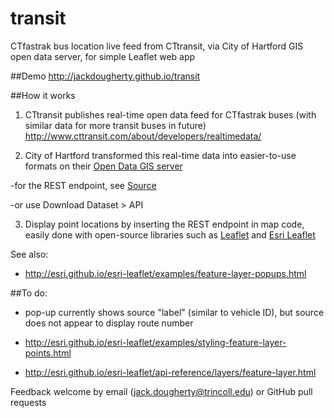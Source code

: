 # transit
CTfastrak bus location live feed from CTtransit, via City of Hartford GIS open data server, for simple Leaflet web app

##Demo
http://jackdougherty.github.io/transit

##How it works
1) CTtransit publishes real-time open data feed for CTfastrak buses (with similar data for more transit buses in future)
http://www.cttransit.com/about/developers/realtimedata/

2) City of Hartford transformed this real-time data into easier-to-use formats on their [Open Data GIS server](http://gisdata.hartford.gov/datasets/453fb4c1dff74efdbdb46fadfd257e28_0)

-for the REST endpoint, see [Source](http://gis1.hartford.gov/arcgis/rest/services/CTTransitBusses/MapServer/0)

-or use Download Dataset > API

3) Display point locations by inserting the REST endpoint in map code, easily done with open-source libraries such as [Leaflet](http://leafletjs.com) and [Esri Leaflet](http://esri.github.io/esri-leaflet/)

See also:

- http://esri.github.io/esri-leaflet/examples/feature-layer-popups.html

##To do:

- pop-up currently shows source "label" (similar to vehicle ID), but source does not appear to display route number

- http://esri.github.io/esri-leaflet/examples/styling-feature-layer-points.html

- http://esri.github.io/esri-leaflet/api-reference/layers/feature-layer.html

Feedback welcome by email (jack.dougherty@trincoll.edu) or GitHub pull requests

